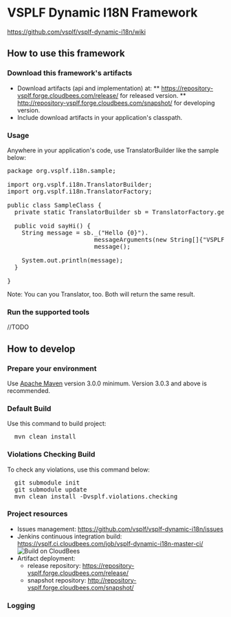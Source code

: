 # VSPLF Dynamic I18N Framework

https://github.com/vsplf/vsplf-dynamic-i18n/wiki

## How to use this framework

### Download this framework's artifacts

* Download artifacts (api and implementation) at:
** https://repository-vsplf.forge.cloudbees.com/release/ for released version.
** http://repository-vsplf.forge.cloudbees.com/snapshot/ for developing version.
* Include download artifacts in your application's classpath.

### Usage
Anywhere in your application's code, use TranslatorBuilder like the sample below:
<pre>
package org.vsplf.i18n.sample;

import org.vsplf.i18n.TranslatorBuilder;
import org.vsplf.i18n.TranslatorFactory;

public class SampleClass {
  private static TranslatorBuilder sb = TranslatorFactory.getTranslatorBuilder();

  public void sayHi() {
    String message = sb._("Hello {0}").
                        messageArguments(new String[]{"VSPLF"}).
                        message();

    System.out.println(message);
  }

}
</pre>

Note: You can you Translator, too. Both will return the same result.

### Run the supported tools
//TODO

## How to develop


### Prepare your environment

Use [Apache Maven][maven] version 3.0.0 minimum. Version 3.0.3 and above is recommended.

[maven]: http://maven.apache.org "Apache Maven"

### Default Build

Use this command to build project:

<pre>
  mvn clean install
</pre>

### Violations Checking Build

To check any violations, use this command below:

<pre>
  git submodule init
  git submodule update
  mvn clean install -Dvsplf.violations.checking
</pre>

### Project resources

* Issues management: https://github.com/vsplf/vsplf-dynamic-i18n/issues
* Jenkins continuous integration build: https://vsplf.ci.cloudbees.com/job/vsplf-dynamic-i18n-master-ci/ ![Build on CloudBees](http://www.cloudbees.com/sites/default/files/Button-Built-on-CB-1.png)
* Artifact deployment:
  * release repository:  https://repository-vsplf.forge.cloudbees.com/release/
  * snapshot repository: http://repository-vsplf.forge.cloudbees.com/snapshot/

### Logging
